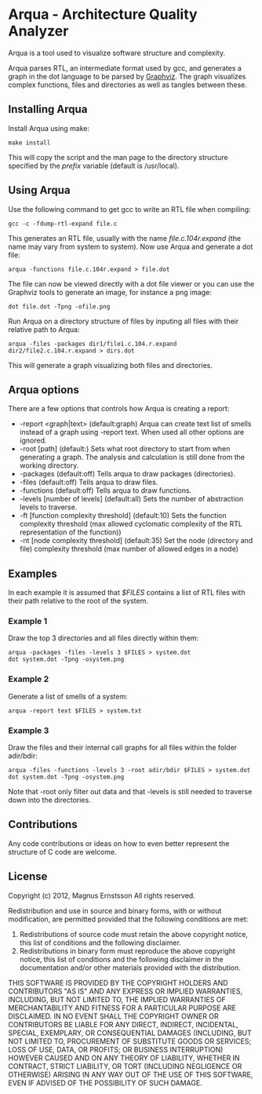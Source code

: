 # Arqua - Architecture Quality Analyzer
Arqua is a tool used to visualize software structure and complexity.

Arqua parses RTL, an intermediate format used by gcc, and generates a graph in 
the dot language to be parsed by [Graphviz](http://www.graphviz.org). The graph 
visualizes complex functions, files and directories as well as tangles between 
these.

## Installing Arqua
Install Arqua using make:

	make install

This will copy the script and the man page to the directory structure specified 
by the _prefix_ variable (default is /usr/local).

## Using Arqua
Use the following command to get gcc to write an RTL file when compiling:

	gcc -c -fdump-rtl-expand file.c

This generates an RTL file, usually with the name _file.c.104r.expand_ (the 
name may vary from system to system). Now use Arqua and generate a dot file:

	arqua -functions file.c.104r.expand > file.dot

The file can now be viewed directly with a dot file viewer or you can use the 
Graphviz tools to generate an image, for instance a png image:

	dot file.dot -Tpng -ofile.png

Run Arqua on a directory structure of files by inputing all files with their 
relative path to Arqua:

	arqua -files -packages dir1/file1.c.104.r.expand dir2/file2.c.104.r.expand > dirs.dot

This will generate a graph visualizing both files and directories.

## Arqua options
There are a few options that controls how Arqua is creating a report:

* -report <graph|text> (default:graph) Arqua can create text list of smells 
instead of a graph using -report text. When used all other options are ignored.
* -root [path] (default:<working directory>) Sets what root directory to start 
from when generating a graph. The analysis and calculation is still done from 
the working directory.
* -packages (default:off) Tells arqua to draw packages (directories).
* -files (default:off) Tells arqua to draw files.
* -functions (default:off) Tells arqua to draw functions.
* -levels [number of levels] (default:all) Sets the number of abstraction levels 
to traverse.
* -ft [function complexity threshold] (default:10) Sets the function complexity 
threshold (max allowed cyclomatic complexity of the RTL representation of the 
function))
* -nt [node complexity threshold] (default:35) Set the node (directory and file) 
complexity threshold (max number of allowed edges in a node)

## Examples
In each example it is assumed that _$FILES_ contains a list of RTL files with 
their path relative to the root of the system.

### Example 1
Draw the top 3 directories and all files directly within them:

	arqua -packages -files -levels 3 $FILES > system.dot
	dot system.dot -Tpng -osystem.png

### Example 2
Generate a list of smells of a system:

	arqua -report text $FILES > system.txt

### Example 3
Draw the files and their internal call graphs for all files within the folder 
adir/bdir:

	arqua -files -functions -levels 3 -root adir/bdir $FILES > system.dot
	dot system.dot -Tpng -osystem.png

Note that -root only filter out data and that -levels is still needed to 
traverse down into the directories.

## Contributions
Any code contributions or ideas on how to even better represent the structure of 
C code are welcome.

## License
Copyright (c) 2012, Magnus Ernstsson
All rights reserved.

Redistribution and use in source and binary forms, with or without
modification, are permitted provided that the following conditions are met: 

1. Redistributions of source code must retain the above copyright notice, this
   list of conditions and the following disclaimer. 
2. Redistributions in binary form must reproduce the above copyright notice,
   this list of conditions and the following disclaimer in the documentation
   and/or other materials provided with the distribution. 

THIS SOFTWARE IS PROVIDED BY THE COPYRIGHT HOLDERS AND CONTRIBUTORS "AS IS" AND
ANY EXPRESS OR IMPLIED WARRANTIES, INCLUDING, BUT NOT LIMITED TO, THE IMPLIED
WARRANTIES OF MERCHANTABILITY AND FITNESS FOR A PARTICULAR PURPOSE ARE
DISCLAIMED. IN NO EVENT SHALL THE COPYRIGHT OWNER OR CONTRIBUTORS BE LIABLE FOR
ANY DIRECT, INDIRECT, INCIDENTAL, SPECIAL, EXEMPLARY, OR CONSEQUENTIAL DAMAGES
(INCLUDING, BUT NOT LIMITED TO, PROCUREMENT OF SUBSTITUTE GOODS OR SERVICES;
LOSS OF USE, DATA, OR PROFITS; OR BUSINESS INTERRUPTION) HOWEVER CAUSED AND
ON ANY THEORY OF LIABILITY, WHETHER IN CONTRACT, STRICT LIABILITY, OR TORT
(INCLUDING NEGLIGENCE OR OTHERWISE) ARISING IN ANY WAY OUT OF THE USE OF THIS
SOFTWARE, EVEN IF ADVISED OF THE POSSIBILITY OF SUCH DAMAGE.

